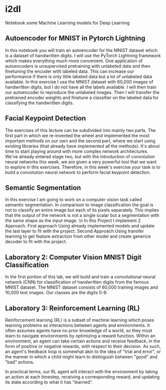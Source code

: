 # i2dl
Notebook some Machine Learning models for Deep Learning

## Autoencoder for MNIST in Pytorch Lightning
In this notebook you will train an autoencoder for the MNIST dataset which is a dataset of handwritten digits.
I will use the PyTorch Lightning framework which makes everything much more convenient.
One application of autoencoders is unsupervised pretraining with unlabeled data and then finetuning the encoder with labeled data. This can increase our performance if there is only little labeled data but a lot of unlabeled data available.
In this exercise I use the MNIST dataset with 60,000 images of handwritten digits, but I do not have all the labels available.
I will then train our autoencoder to reproduce the unlabeled images.
Then I will transfer the pretrained encoder weights and finetune a classifier on the labeled data for classifying the handwritten digits.
## Facial Keypoint Detection
The exercises of this lecture can be subdivided into mainly two parts. The first part in which we re-invented the wheel and implemented the most important methods on our own and the second part, where we start using existing libraries (that already have implemented all the methods). It's about time to start playing around with more complex network architectures.
We've already entered stage two, but with the introduction of convolution neural networks this week, we are given a very powerful tool that we want to explore in this exercises. Therefore, in this week's exercise your task is to build a convolution neural network to perform facial keypoint detection.
## Semantic Segmentation
In this exercise I am going to work on a computer vision task called semantic segmentation. In comparison to image classification the goal is not to classify an entire image but each of its pixels separately. This implies that the output of the network is not a single scalar but a segmentation with the same shape as the input image. \n
In this Project I implement 2 Approach. First approach Using already implemented models and update the last layer to fit with the project. Second Approach Using transfer learning to get feature extraction from other model and create generice decoder to fit with the project.
## Laboratory 2: Computer Vision MNIST Digit Classification
In the first portion of this lab, we will build and train a convolutional neural network (CNN) for classification of handwritten digits from the famous MNIST dataset. The MNIST dataset consists of 60,000 training images and 10,000 test images. Our classes are the digits 0-9.
### 
## Laboratory 3: Reinforcement Learning (RL)
Reinforcement learning (RL) is a subset of machine learning which poses learning problems as interactions between agents and environments. It often assumes agents have no prior knowledge of a world, so they must learn to navigate environments by optimizing a reward function. Within an environment, an agent can take certain actions and receive feedback, in the form of positive or negative rewards, with respect to their decision. As such, an agent's feedback loop is somewhat akin to the idea of "trial and error", or the manner in which a child might learn to distinguish between "good" and "bad" actions.

In practical terms, our RL agent will interact with the environment by taking an action at each timestep, receiving a corresponding reward, and updating its state according to what it has "learned". 
